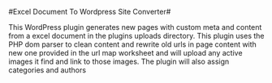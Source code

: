 #Excel Document To Wordpress Site Converter#

This WordPress plugin generates new pages with custom meta and content from a excel document in the plugins uploads directory. This plugin uses the PHP dom parser to clean content and rewrite old urls in page content with new one provided in the url map worksheet and will upload any active images it find and link to those images. The plugin will also assign categories and authors 



